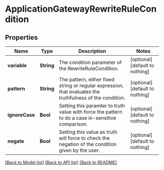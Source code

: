 # ApplicationGatewayRewriteRuleCondition


## Properties
Name | Type | Description | Notes
------------ | ------------- | ------------- | -------------
**variable** | **String** | The condition parameter of the RewriteRuleCondition. | [optional] [default to nothing]
**pattern** | **String** | The pattern, either fixed string or regular expression, that evaluates the truthfulness of the condition. | [optional] [default to nothing]
**ignoreCase** | **Bool** | Setting this paramter to truth value with force the pattern to do a case in-sensitive comparison. | [optional] [default to nothing]
**negate** | **Bool** | Setting this value as truth will force to check the negation of the condition given by the user. | [optional] [default to nothing]


[[Back to Model list]](../README.md#models) [[Back to API list]](../README.md#api-endpoints) [[Back to README]](../README.md)


